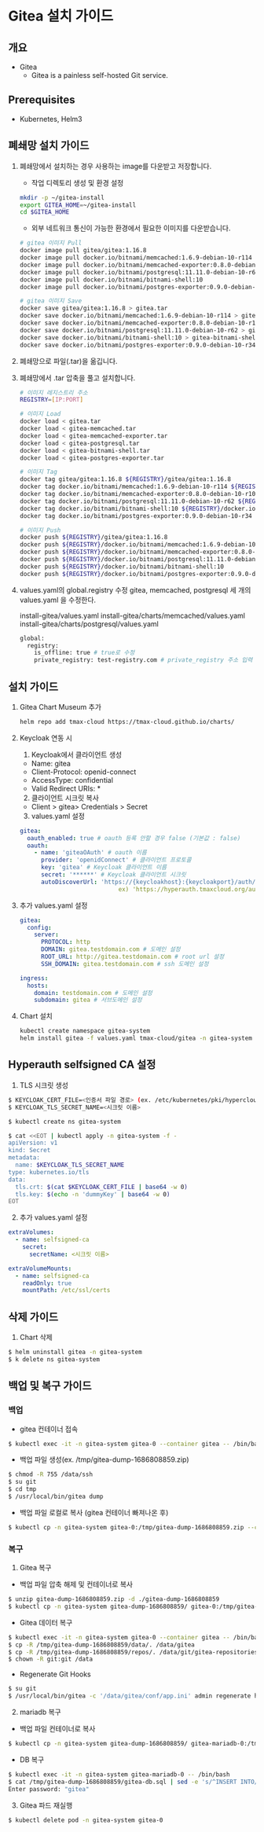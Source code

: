 ﻿# Gitea 설치 가이드

## 개요
- Gitea
	- Gitea is a painless self-hosted Git service.
## Prerequisites
- Kubernetes, Helm3

## 폐쇄망 설치 가이드
1. 폐쇄망에서 설치하는 경우 사용하는 image를 다운받고 저장합니다.
   - 작업 디렉토리 생성 및 환경 설정

   ```bash
   mkdir -p ~/gitea-install
   export GITEA_HOME=~/gitea-install
   cd $GITEA_HOME
   ```

   - 외부 네트워크 통신이 가능한 환경에서 필요한 이미지를 다운받습니다.

   ```bash
   # gitea 이미지 Pull
   docker image pull gitea/gitea:1.16.8
   docker image pull docker.io/bitnami/memcached:1.6.9-debian-10-r114
   docker image pull docker.io/bitnami/memcached-exporter:0.8.0-debian-10-r105
   docker image pull docker.io/bitnami/postgresql:11.11.0-debian-10-r62
   docker image pull docker.io/bitnami/bitnami-shell:10
   docker image pull docker.io/bitnami/postgres-exporter:0.9.0-debian-10-r34
   
   # gitea 이미지 Save
   docker save gitea/gitea:1.16.8 > gitea.tar
   docker save docker.io/bitnami/memcached:1.6.9-debian-10-r114 > gitea-memcached.tar
   docker save docker.io/bitnami/memcached-exporter:0.8.0-debian-10-r105 > gitea-memcached-exporter.tar
   docker save docker.io/bitnami/postgresql:11.11.0-debian-10-r62 > gitea-postgresql.tar
   docker save docker.io/bitnami/bitnami-shell:10 > gitea-bitnami-shell.tar
   docker save docker.io/bitnami/postgres-exporter:0.9.0-debian-10-r34 > gitea-postgres-exporter.tar
   ```
   
2. 폐쇄망으로 파일(.tar)을 옮깁니다.

3. 폐쇄망에서 .tar 압축을 풀고 설치합니다.

   ```bash
   # 이미지 레지스트리 주소
   REGISTRY=[IP:PORT]

   # 이미지 Load
   docker load < gitea.tar
   docker load < gitea-memcached.tar
   docker load < gitea-memcached-exporter.tar
   docker load < gitea-postgresql.tar
   docker load < gitea-bitnami-shell.tar
   docker load < gitea-postgres-exporter.tar
   
   # 이미지 Tag
   docker tag gitea/gitea:1.16.8 ${REGISTRY}/gitea/gitea:1.16.8
   docker tag docker.io/bitnami/memcached:1.6.9-debian-10-r114 ${REGISTRY}/docker.io/bitnami/memcached:1.6.9-debian-10-r114
   docker tag docker.io/bitnami/memcached-exporter:0.8.0-debian-10-r105 ${REGISTRY}/docker.io/bitnami/memcached-exporter:0.8.0-debian-10-r105
   docker tag docker.io/bitnami/postgresql:11.11.0-debian-10-r62 ${REGISTRY}/docker.io/bitnami/postgresql:11.11.0-debian-10-r62
   docker tag docker.io/bitnami/bitnami-shell:10 ${REGISTRY}/docker.io/bitnami/bitnami-shell:10
   docker tag docker.io/bitnami/postgres-exporter:0.9.0-debian-10-r34 ${REGISTRY}/docker.io/bitnami/postgres-exporter:0.9.0-debian-10-r34

   # 이미지 Push
   docker push ${REGISTRY}/gitea/gitea:1.16.8
   docker push ${REGISTRY}/docker.io/bitnami/memcached:1.6.9-debian-10-r114
   docker push ${REGISTRY}/docker.io/bitnami/memcached-exporter:0.8.0-debian-10-r105
   docker push ${REGISTRY}/docker.io/bitnami/postgresql:11.11.0-debian-10-r62
   docker push ${REGISTRY}/docker.io/bitnami/bitnami-shell:10
   docker push ${REGISTRY}/docker.io/bitnami/postgres-exporter:0.9.0-debian-10-r34
   ```

4. values.yaml의 global.registry 수정
   gitea, memcached, postgresql 세 개의 values.yaml 을 수정한다.
   
   install-gitea/values.yaml
   install-gitea/charts/memcached/values.yaml
   install-gitea/charts/postgresql/values.yaml
   
   ```bash
   global:
     registry:
       is_offline: true # true로 수정
       private_registry: test-registry.com # private_registry 주소 입력
   ```

## 설치 가이드
1. Gitea Chart Museum 추가
	```bash
	helm repo add tmax-cloud https://tmax-cloud.github.io/charts/
	```

2. Keycloak 연동 시
	1. Keycloak에서 클라이언트 생성
	- Name: gitea
	- Client-Protocol: openid-connect
	- AccessType: confidential
	- Valid Redirect URIs: *

	2. 클라이언트 시크릿 복사
	- Client > gitea> Credentials > Secret

	3. values.yaml 설정
	```yaml
	gitea:
 	  oauth_enabled: true # oauth 등록 안할 경우 false (기본값 : false)
	  oauth:
	    - name: 'giteaOAuth' # oauth 이름
	      provider: 'openidConnect' # 클라이언트 프로토콜
	      key: 'gitea' # Keycloak 클라이언트 이름
	      secret: '******' # Keycloak 클라이언트 시크릿
	      autoDiscoverUrl: 'https://{keycloakhost}:{keycloakport}/auth/realms/{realm}/.well-known/openid-configuration' # Keycloak의 autoDiscoverUrl
	                            ex) 'https://hyperauth.tmaxcloud.org/auth/realms/tmax/.well-known/openid-configuration' # hyperauth의 경우 사용 예시
	```

3. 추가 values.yaml 설정
	```yaml
	gitea:
	  config:
	    server:
	      PROTOCOL: http
	      DOMAIN: gitea.testdomain.com # 도메인 설정
	      ROOT_URL: http://gitea.testdomain.com # root url 설정
	      SSH_DOMAIN: gitea.testdomain.com # ssh 도메인 설정
	```
	
	```yaml
	ingress:
	  hosts:
	    domain: testdomain.com # 도메인 설정
	    subdomain: gitea # 서브도메인 설정
	```

4. Chart 설치
	```bash
	kubectl create namespace gitea-system
	helm install gitea -f values.yaml tmax-cloud/gitea -n gitea-system
	```

## Hyperauth selfsigned CA 설정
1. TLS 시크릿 생성
```bash
$ KEYCLOAK_CERT_FILE=<인증서 파일 경로> (ex. /etc/kubernetes/pki/hypercloud-root-ca.crt) 
$ KEYCLOAK_TLS_SECRET_NAME=<시크릿 이름>

$ kubectl create ns gitea-system

$ cat <<EOT | kubectl apply -n gitea-system -f -
apiVersion: v1
kind: Secret
metadata:
  name: $KEYCLOAK_TLS_SECRET_NAME
type: kubernetes.io/tls
data:
  tls.crt: $(cat $KEYCLOAK_CERT_FILE | base64 -w 0)
  tls.key: $(echo -n 'dummyKey' | base64 -w 0)
EOT
```

2. 추가 values.yaml 설정 
```yaml
extraVolumes:
  - name: selfsigned-ca     
    secret:
      secretName: <시크릿 이름>
```

```yaml
extraVolumeMounts:
  - name: selfsigned-ca   
    readOnly: true
    mountPath: /etc/ssl/certs 
```

## 삭제 가이드
1. Chart 삭제
```bash
$ helm uninstall gitea -n gitea-system
$ k delete ns gitea-system
```

## 백업 및 복구 가이드
### 백업
- gitea 컨테이너 접속
```bash
$ kubectl exec -it -n gitea-system gitea-0 --container gitea -- /bin/bash
```

- 백업 파일 생성(ex. /tmp/gitea-dump-1686808859.zip)
```bash
$ chmod -R 755 /data/ssh
$ su git
$ cd tmp
$ /usr/local/bin/gitea dump
```

- 백업 파일 로컬로 복사 (gitea 컨테이너 빠져나온 후)
```bash
$ kubectl cp -n gitea-system gitea-0:/tmp/gitea-dump-1686808859.zip --container gitea gitea-dump-1686808859.zip
```

### 복구
1. Gitea 복구
- 백업 파일 압축 해제 및 컨테이너로 복사
```bash
$ unzip gitea-dump-1686808859.zip -d ./gitea-dump-1686808859
$ kubectl cp -n gitea-system gitea-dump-1686808859/ gitea-0:/tmp/gitea-dump-1686808859/ --container gitea
```

- Gitea 데이터 복구
```bash
$ kubectl exec -it -n gitea-system gitea-0 --container gitea -- /bin/bash
$ cp -R /tmp/gitea-dump-1686808859/data/. /data/gitea
$ cp -R /tmp/gitea-dump-1686808859/repos/. /data/git/gitea-repositories/
$ chown -R git:git /data
```

- Regenerate Git Hooks
```bash
$ su git
$ /usr/local/bin/gitea -c '/data/gitea/conf/app.ini' admin regenerate hooks
```

2. mariadb 복구
- 백업 파일 컨테이너로 복사
```bash
$ kubectl cp -n gitea-system gitea-dump-1686808859/ gitea-mariadb-0:/tmp/gitea-dump-1686808859/
```

- DB 복구
```bash
$ kubectl exec -it -n gitea-system gitea-mariadb-0 -- /bin/bash
$ cat /tmp/gitea-dump-1686808859/gitea-db.sql | sed -e 's/^INSERT INTO/REPLACE INTO/' -e 's/^CREATE INDEX/CREATE INDEX IF NOT EXISTS/' -e 's/^CREATE UNIQUE INDEX/CREATE UNIQUE INDEX IF NOT EXISTS/' | mysql --default-character-set=utf8mb4 -u gitea -p gitea
Enter password: "gitea"
```

3. Gitea 파드 재실행
```bash
$ kubectl delete pod -n gitea-system gitea-0
```
